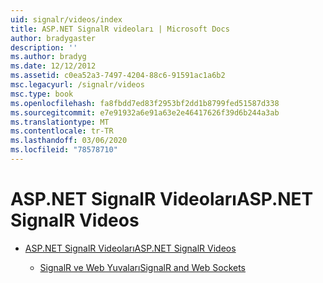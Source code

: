 ```yaml
---
uid: signalr/videos/index
title: ASP.NET SignalR videoları | Microsoft Docs
author: bradygaster
description: ''
ms.author: bradyg
ms.date: 12/12/2012
ms.assetid: c0ea52a3-7497-4204-88c6-91591ac1a6b2
msc.legacyurl: /signalr/videos
msc.type: book
ms.openlocfilehash: fa8fbdd7ed83f2953bf2dd1b8799fed51587d338
ms.sourcegitcommit: e7e91932a6e91a63e2e46417626f39d6b244a3ab
ms.translationtype: MT
ms.contentlocale: tr-TR
ms.lasthandoff: 03/06/2020
ms.locfileid: "78578710"
---
```

# <a name="aspnet-signalr-videos"></a><span data-ttu-id="c288b-102">ASP.NET SignalR Videoları</span><span class="sxs-lookup"><span data-stu-id="c288b-102">ASP.NET SignalR Videos</span></span>

- [<span data-ttu-id="c288b-103">ASP.NET SignalR Videoları</span><span class="sxs-lookup"><span data-stu-id="c288b-103">ASP.NET SignalR Videos</span></span>](getting-started/index.md)

    - [<span data-ttu-id="c288b-104">SignalR ve Web Yuvaları</span><span class="sxs-lookup"><span data-stu-id="c288b-104">SignalR and Web Sockets</span></span>](getting-started/signalr-and-web-sockets.md)
